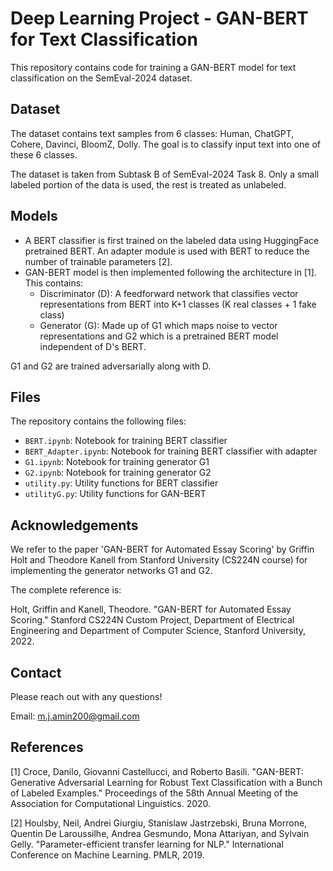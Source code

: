 # Deep Learning Project - GAN-BERT for Text Classification

This repository contains code for training a GAN-BERT model for text classification on the SemEval-2024 dataset.

## Dataset
The dataset contains text samples from 6 classes: Human, ChatGPT, Cohere, Davinci, BloomZ, Dolly. The goal is to classify input text into one of these 6 classes.

The dataset is taken from Subtask B of SemEval-2024 Task 8. Only a small labeled portion of the data is used, the rest is treated as unlabeled.

## Models 
- A BERT classifier is first trained on the labeled data using HuggingFace pretrained BERT. An adapter module is used with BERT to reduce the number of trainable parameters [2].
- GAN-BERT model is then implemented following the architecture in [1]. This contains:
  - Discriminator (D): A feedforward network that classifies vector representations from BERT into K+1 classes (K real classes + 1 fake class)
  - Generator (G): Made up of G1 which maps noise to vector representations and G2 which is a pretrained BERT model independent of D's BERT.
  
G1 and G2 are trained adversarially along with D.

## Files
The repository contains the following files:

- `BERT.ipynb`: Notebook for training BERT classifier
- `BERT_Adapter.ipynb`: Notebook for training BERT classifier with adapter 
- `G1.ipynb`: Notebook for training generator G1
- `G2.ipynb`: Notebook for training generator G2
- `utility.py`: Utility functions for BERT classifier
- `utilityG.py`: Utility functions for GAN-BERT

## Acknowledgements
We refer to the paper 'GAN-BERT for Automated Essay Scoring' by Griffin Holt and Theodore Kanell from Stanford University (CS224N course) for implementing the generator networks G1 and G2.

The complete reference is:

Holt, Griffin and Kanell, Theodore. "GAN-BERT for Automated Essay Scoring." Stanford CS224N Custom Project, Department of Electrical Engineering and Department of Computer Science, Stanford University, 2022.

## Contact 

Please reach out with any questions!

Email: m.j.amin200@gmail.com

## References
[1] Croce, Danilo, Giovanni Castellucci, and Roberto Basili. "GAN-BERT: Generative Adversarial Learning for Robust Text Classification with a Bunch of Labeled Examples." Proceedings of the 58th Annual Meeting of the Association for Computational Linguistics. 2020. 

[2] Houlsby, Neil, Andrei Giurgiu, Stanislaw Jastrzebski, Bruna Morrone, Quentin De Laroussilhe, Andrea Gesmundo, Mona Attariyan, and Sylvain Gelly. "Parameter-efficient transfer learning for NLP." International Conference on Machine Learning. PMLR, 2019.
